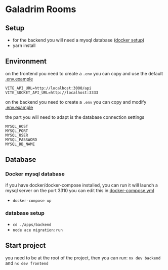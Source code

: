 # Galadrim Rooms

## Setup

-   for the backend you will need a mysql database ([docker setup](#-Docker-mysql-database))
-   yarn install

## Environment

on the frontend you need to create a `.env` you can copy and use the default [.env.example](./apps/frontend/.env.example)

```
VITE_API_URL=http://localhost:3000/api
VITE_SOCKET_API_URL=http://localhost:3333
```

on the backend you need to create a `.env` you can copy and modify [.env.example](./apps/backend/.env.example)

the part you will need to adapt is the database connection settings

```
MYSQL_HOST
MYSQL_PORT
MYSQL_USER
MYSQL_PASSWORD
MYSQL_DB_NAME
```

## Database

### Docker mysql database

if you have docker/docker-compose installed, you can run
it will launch a mysql server on the port 3310 you can edit this in [docker-compose.yml](./docker-compose.yml)

-   `docker-compose up`

### database setup

-   `cd ./apps/backend`
-   `node ace migration:run`

## Start project

you need to be at the root of the project, then you can run:
`nx dev backend`
and
`nx dev frontend`
